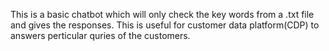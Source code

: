 This is a basic chatbot which will only check the key words from a .txt file and gives the responses. This is useful for customer data platform(CDP) to answers perticular quries of the customers.
